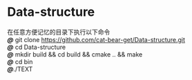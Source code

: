 # Data-structure
  在任意方便记忆的目录下执行以下命令  
  ***@*** git clone https://github.com/cat-bear-get/Data-structure.git  
  ***@*** cd Data-structure  
  ***@*** mkdir build && cd build && cmake .. && make  
  ***@*** cd bin  
  ***@***./TEXT  
